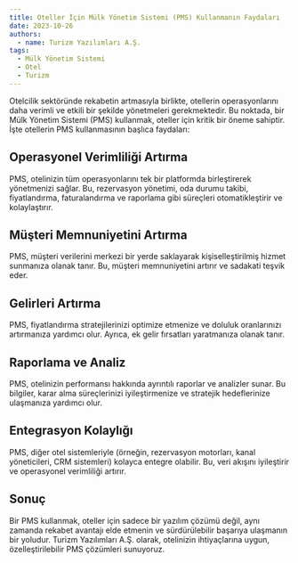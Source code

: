 ```yaml
---
title: Oteller İçin Mülk Yönetim Sistemi (PMS) Kullanmanın Faydaları
date: 2023-10-26
authors:
  - name: Turizm Yazılımları A.Ş.
tags:
  - Mülk Yönetim Sistemi
  - Otel
  - Turizm
---
```


Otelcilik sektöründe rekabetin artmasıyla birlikte, otellerin operasyonlarını daha verimli ve etkili bir şekilde yönetmeleri gerekmektedir. Bu noktada, bir Mülk Yönetim Sistemi (PMS) kullanmak, oteller için kritik bir öneme sahiptir. İşte otellerin PMS kullanmasının başlıca faydaları:

<!--more-->

## Operasyonel Verimliliği Artırma

PMS, otelinizin tüm operasyonlarını tek bir platformda birleştirerek yönetmenizi sağlar. Bu, rezervasyon yönetimi, oda durumu takibi, fiyatlandırma, faturalandırma ve raporlama gibi süreçleri otomatikleştirir ve kolaylaştırır.

## Müşteri Memnuniyetini Artırma

PMS, müşteri verilerini merkezi bir yerde saklayarak kişiselleştirilmiş hizmet sunmanıza olanak tanır. Bu, müşteri memnuniyetini artırır ve sadakati teşvik eder.

## Gelirleri Artırma

PMS, fiyatlandırma stratejilerinizi optimize etmenize ve doluluk oranlarınızı artırmanıza yardımcı olur. Ayrıca, ek gelir fırsatları yaratmanıza olanak tanır.

## Raporlama ve Analiz

PMS, otelinizin performansı hakkında ayrıntılı raporlar ve analizler sunar. Bu bilgiler, karar alma süreçlerinizi iyileştirmenize ve stratejik hedeflerinize ulaşmanıza yardımcı olur.

## Entegrasyon Kolaylığı

PMS, diğer otel sistemleriyle (örneğin, rezervasyon motorları, kanal yöneticileri, CRM sistemleri) kolayca entegre olabilir. Bu, veri akışını iyileştirir ve operasyonel verimliliği artırır.

## Sonuç

Bir PMS kullanmak, oteller için sadece bir yazılım çözümü değil, aynı zamanda rekabet avantajı elde etmenin ve sürdürülebilir başarıya ulaşmanın bir yoludur. Turizm Yazılımları A.Ş. olarak, otelinizin ihtiyaçlarına uygun, özelleştirilebilir PMS çözümleri sunuyoruz.
